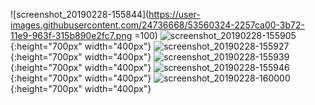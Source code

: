 ![screenshot_20190228-155844](https://user-images.githubusercontent.com/24736668/53560324-2257ca00-3b72-11e9-963f-315b890e2fc7.png =100)
![screenshot_20190228-155905](https://user-images.githubusercontent.com/24736668/53560435-5632ef80-3b72-11e9-916a-47f810bca1f7.png){:height="700px" width="400px"}
![screenshot_20190228-155927](https://user-images.githubusercontent.com/24736668/53560443-5af7a380-3b72-11e9-914b-5f816382d95d.png){:height="700px" width="400px"}
![screenshot_20190228-155939](https://user-images.githubusercontent.com/24736668/53560446-5e8b2a80-3b72-11e9-9698-28faba1f16be.png){:height="700px" width="400px"}
![screenshot_20190228-155946](https://user-images.githubusercontent.com/24736668/53560452-62b74800-3b72-11e9-91ad-829777d08ac4.png){:height="700px" width="400px"}
![screenshot_20190228-160000](https://user-images.githubusercontent.com/24736668/53560463-677bfc00-3b72-11e9-8b07-ed2f42d9e062.png){:height="700px" width="400px"}
